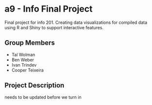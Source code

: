 # a9 - Info Final Project 
Final project for info 201. Creating data visualizations for compiled data using R and Shiny to support interactive features. 

## Group Members 
- Tal Wolman
- Ben Weber
- Ivan Trindev 
- Cooper Teixeira 

## Project Description 
needs to be updated before we turn in